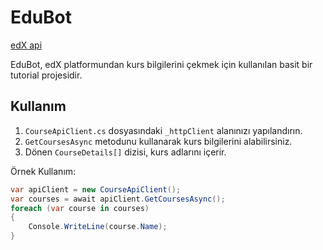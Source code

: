 # EduBot
[edX api](https://courses.edx.org/api-docs/#/)

EduBot, edX platformundan kurs bilgilerini çekmek için kullanılan basit bir tutorial projesidir.

## Kullanım

1. `CourseApiClient.cs` dosyasındaki `_httpClient` alanınızı yapılandırın.
2. `GetCoursesAsync` metodunu kullanarak kurs bilgilerini alabilirsiniz.
3. Dönen `CourseDetails[]` dizisi, kurs adlarını içerir.

Örnek Kullanım:

```csharp
var apiClient = new CourseApiClient();
var courses = await apiClient.GetCoursesAsync();
foreach (var course in courses)
{
    Console.WriteLine(course.Name);
}



